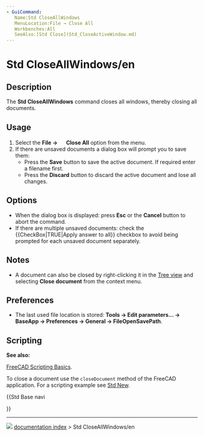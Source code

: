 ```yaml
---
- GuiCommand:
   Name:Std CloseAllWindows
   MenuLocation:File → Close All
   Workbenches:All
   SeeAlso:[Std Close](Std_CloseActiveWindow.md)
---
```


# Std CloseAllWindows/en

## Description

The **Std CloseAllWindows** command closes all windows, thereby closing all documents.

## Usage

1.  Select the **File → <img src="images/Std_CloseAllWindows.svg" width=16px> Close All** option from the menu.
2.  If there are unsaved documents a dialog box will prompt you to save them:
    -   Press the **Save** button to save the active document. If required enter a filename first.
    -   Press the **Discard** button to discard the active document and lose all changes.

## Options

-   When the dialog box is displayed: press **Esc** or the **Cancel** button to abort the command.
-   If there are multiple unsaved documents: check the {{CheckBox|TRUE|Apply answer to all}} checkbox to avoid being prompted for each unsaved document separately.

## Notes

-   A document can also be closed by right-clicking it in the [Tree view](Tree_view.md) and selecting **Close document** from the context menu.

## Preferences

-   The last used file location is stored: **Tools → Edit parameters... → BaseApp → Preferences → General → FileOpenSavePath**.

## Scripting


**See also:**

[FreeCAD Scripting Basics](FreeCAD_Scripting_Basics.md).

To close a document use the `closeDocument` method of the FreeCAD application. For a scripting example see [Std New](Std_New.md).





{{Std Base navi

}}



---
![](images/Right_arrow.png) [documentation index](../README.md) > Std CloseAllWindows/en
